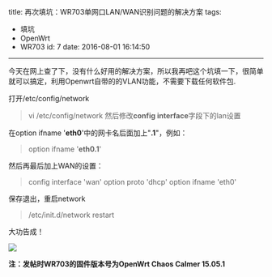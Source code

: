 title: 再次填坑：WR703单网口LAN/WAN识别问题的解决方案
tags:
  - 填坑
  - OpenWrt
  - WR703
id: 7
date: 2016-08-01 16:14:50
---

今天在网上查了下，没有什么好用的解决方案，所以我再吧这个坑填一下，很简单就可以搞定，利用Openwrt自带的的VLAN功能，不需要下载任何软件包.
<!--more-->
打开/etc/config/network
> vi /etc/config/network
然后修改**config interface**字段下的lan设置

在option ifname '**eth0**'中的网卡名后面加上"**.1**"，例如：
> option ifname '**eth0.1**'

然后再最后加上WAN的设置：
> config interface 'wan'
> option proto 'dhcp'
> option ifname 'eth0'

保存退出，重启network
> /etc/init.d/network restart

大功告成！

![](https://ooo.0o0.ooo/2016/08/01/579f041552ad3.png)

**注：发帖时WR703的固件版本号为OpenWrt Chaos Calmer 15.05.1**